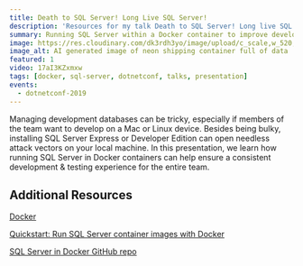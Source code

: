 ```yaml
---
title: Death to SQL Server! Long Live SQL Server!
description: 'Resources for my talk Death to SQL Server! Long live SQL Server! How containerized SQL Server makes development easier.'
summary: Running SQL Server within a Docker container to improve development lifecycles and improve security.
image: https://res.cloudinary.com/dk3rdh3yo/image/upload/c_scale,w_520,dpr_auto,f_auto/v1688593669/website-assets/neon_shipping_container_termqa.png
image_alt: AI generated image of neon shipping container full of data
featured: 1
video: 17aI3KZxmxw
tags: [docker, sql-server, dotnetconf, talks, presentation]
events:
  - dotnetconf-2019
---
```


Managing development databases can be tricky, especially if members of the team want to develop on a Mac or Linux device. Besides being bulky, installing SQL Server Express or Developer Edition can open needless attack vectors on your local machine. In this presentation, we learn how running SQL Server in Docker containers can help ensure a consistent development & testing experience for the entire team.

## Additional Resources

[Docker](https://www.docker.com/)

[Quickstart: Run SQL Server container images with Docker](https://docs.microsoft.com/en-us/sql/linux/quickstart-install-connect-docker?view=sql-server-2017&pivots=cs1-powershell)

[SQL Server in Docker GitHub repo](https://github.com/Microsoft/mssql-docker)

